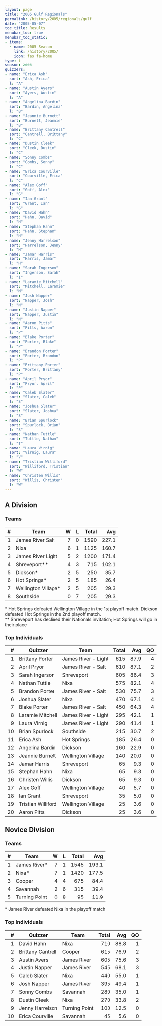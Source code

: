 ```yaml
---
layout: page
title: "2005 Gulf Regionals"
permalink: /history/2005/regionals/gulf
date: "2005-05-07"
toc_title: Results
menubar_toc: true
menubar_toc_static:
- items:
  - name: 2005 Season
    link: /history/2005/
    icon: fas fa-home
type: t
season: 2005
quizzers:
- name: "Erica Ash"
  sort: "Ash, Erica"
  l: "A"
- name: "Austin Ayers"
  sort: "Ayers, Austin"
  l: "A"
- name: "Angelina Bardin"
  sort: "Bardin, Angelina"
  l: "B"
- name: "Jeannie Burnett"
  sort: "Burnett, Jeannie"
  l: "B"
- name: "Brittany Cantrell"
  sort: "Cantrell, Brittany"
  l: "C"
- name: "Dustin Cleek"
  sort: "Cleek, Dustin"
  l: "C"
- name: "Sonny Combs"
  sort: "Combs, Sonny"
  l: "C"
- name: "Erica Courville"
  sort: "Courville, Erica"
  l: "C"
- name: "Alex Goff"
  sort: "Goff, Alex"
  l: "G"
- name: "Ian Grant"
  sort: "Grant, Ian"
  l: "G"
- name: "David Hahn"
  sort: "Hahn, David"
  l: "H"
- name: "Stephan Hahn"
  sort: "Hahn, Stephan"
  l: "H"
- name: "Jenny Harrelson"
  sort: "Harrelson, Jenny"
  l: "H"
- name: "Jamar Harris"
  sort: "Harris, Jamar"
  l: "H"
- name: "Sarah Ingerson"
  sort: "Ingerson, Sarah"
  l: "I"
- name: "Laramie Mitchell"
  sort: "Mitchell, Laramie"
  l: "M"
- name: "Josh Napper"
  sort: "Napper, Josh"
  l: "N"
- name: "Justin Napper"
  sort: "Napper, Justin"
  l: "N"
- name: "Aaron Pitts"
  sort: "Pitts, Aaron"
  l: "P"
- name: "Blake Porter"
  sort: "Porter, Blake"
  l: "P"
- name: "Brandon Porter"
  sort: "Porter, Brandon"
  l: "P"
- name: "Brittany Porter"
  sort: "Porter, Brittany"
  l: "P"
- name: "April Pryor"
  sort: "Pryor, April"
  l: "P"
- name: "Caleb Slater"
  sort: "Slater, Caleb"
  l: "S"
- name: "Joshua Slater"
  sort: "Slater, Joshua"
  l: "S"
- name: "Brian Spurlock"
  sort: "Spurlock, Brian"
  l: "S"
- name: "Nathan Tuttle"
  sort: "Tuttle, Nathan"
  l: "T"
- name: "Laura Virnig"
  sort: "Virnig, Laura"
  l: "V"
- name: "Tristian Williford"
  sort: "Williford, Tristian"
  l: "W"
- name: "Christen Willis"
  sort: "Willis, Christen"
  l: "W"
---
```


## A Division

### Teams

|    # | Team                |    W |    L | Total |   Avg |
| ---: | ------------------- | ---: | ---: | ----: | ----: |
|    1 | James River Salt    |    7 |    0 |  1590 | 227.1 |
|    2 | Nixa                |    6 |    1 |  1125 | 160.7 |
|    3 | James River Light   |    5 |    2 |  1200 | 171.4 |
|    4 | Shreveport**        |    4 |    3 |   715 | 102.1 |
|    5 | Dickson*            |    2 |    5 |   250 |  35.7 |
|    6 | Hot Springs*        |    2 |    5 |   185 |  26.4 |
|    7 | Wellington Village* |    2 |    5 |   205 |  29.3 |
|    8 | Southside           |    0 |    7 |   205 |  29.3 |

\* Hot Springs defeated Wellington Village in the 1st playoff match. Dickson defeated Hot Springs in the 2nd playoff match.\
\*\* Shreveport has declined their Nationals invitation; Hot Springs will go in their place

### Top Individuals

|    # | Quizzer            | Team                | Total |  Avg |   QO |
| ---: | ------------------ | ------------------- | ----: | ---: | ---: |
|    1 | Brittany Porter    | James River - Light |   615 | 87.9 |    4 |
|    2 | April Pryor        | James River - Salt  |   610 | 87.1 |    2 |
|    3 | Sarah Ingerson     | Shreveport          |   605 | 86.4 |    3 |
|    4 | Nathan Tuttle      | Nixa                |   575 | 82.1 |    4 |
|    5 | Brandon Porter     | James River - Salt  |   530 | 75.7 |    3 |
|    6 | Joshua Slater      | Nixa                |   470 | 67.1 |    4 |
|    7 | Blake Porter       | James River - Salt  |   450 | 64.3 |    4 |
|    8 | Laramie Mitchell   | James River - Light |   295 | 42.1 |    1 |
|    9 | Laura Virnig       | James River - Light |   290 | 41.4 |    1 |
|   10 | Brian Spurlock     | Southside           |   215 | 30.7 |    2 |
|   11 | Erica Ash          | Hot Springs         |   185 | 26.4 |    0 |
|   12 | Angelina Bardin    | Dickson             |   160 | 22.9 |    0 |
|   13 | Jeannie Burnett    | Wellington Village  |   140 | 20.0 |    0 |
|   14 | Jamar Harris       | Shreveport          |    65 |  9.3 |    0 |
|   15 | Stephan Hahn       | Nixa                |    65 |  9.3 |    0 |
|   16 | Christen Willis    | Dickson             |    65 |  9.3 |    0 |
|   17 | Alex Goff          | Wellington Village  |    40 |  5.7 |    0 |
|   18 | Ian Grant          | Shreveport          |    35 |  5.0 |    0 |
|   19 | Tristian Williford | Wellington Village  |    25 |  3.6 |    0 |
|   20 | Aaron Pitts        | Dickson             |    25 |  3.6 |    0 |

## Novice Division

### Teams

|    # | Team          |    W |    L | Total |   Avg |
| ---: | ------------- | ---: | ---: | ----: | ----: |
|    1 | James River*  |    7 |    1 |  1545 | 193.1 |
|    2 | Nixa*         |    7 |    1 |  1420 | 177.5 |
|    3 | Cooper        |    4 |    4 |   675 |  84.4 |
|    4 | Savannah      |    2 |    6 |   315 |  39.4 |
|    5 | Turning Point |    0 |    8 |    95 |  11.9 |

\* James River defeated Nixa in the playoff match

### Top Individuals

|    # | Quizzer           | Team          | Total |  Avg |   QO |
| ---: | ----------------- | ------------- | ----: | ---: | ---: |
|    1 | David Hahn        | Nixa          |   710 | 88.8 |    1 |
|    2 | Brittany Cantrell | Cooper        |   615 | 76.9 |    2 |
|    3 | Austin Ayers      | James River   |   605 | 75.6 |    3 |
|    4 | Justin Napper     | James River   |   545 | 68.1 |    3 |
|    5 | Caleb Slater      | Nixa          |   440 | 55.0 |    1 |
|    6 | Josh Napper       | James River   |   395 | 49.4 |    1 |
|    7 | Sonny Combs       | Savannah      |   280 | 35.0 |    1 |
|    8 | Dustin Cleek      | Nixa          |   270 | 33.8 |    2 |
|    9 | Jenny Harrelson   | Turning Point |   100 | 12.5 |    0 |
|   10 | Erica Courville   | Savannah      |    45 |  5.6 |    0 |